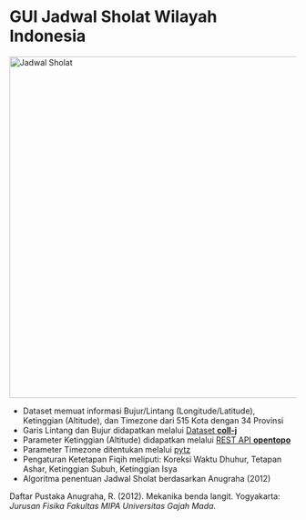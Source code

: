 # GUI Jadwal Sholat Wilayah Indonesia
<img src="https://github.com/Andiko-K/Jadwal-Sholat/assets/114839796/08cb85b3-eee9-432f-9943-cbd17c2c5762" alt="Jadwal Sholat" width="600">

- Dataset memuat  informasi Bujur/Lintang (Longitude/Latitude), Ketinggian (Altitude), dan Timezone dari 515 Kota dengan 34 Provinsi
- Garis Lintang dan Bujur didapatkan melalui <a href="https://github.com/coll-j/indonesia-locations-data/blob/main/final_results/kota_kab_lat_long.csv">Dataset **coll-j**</a>
- Parameter Ketinggian (Altitude) didapatkan melalui <a href = "https://www.opentopodata.org/"> REST API **opentopo** </a>
- Parameter Timezone ditentukan melalui <a href = "https://pypi.org/project/pytz/"> pytz </a>
- Pengaturan Ketetapan Fiqih meliputi: Koreksi Waktu Dhuhur, Tetapan Ashar, Ketinggian Subuh, Ketinggian Isya
- Algoritma penentuan Jadwal Sholat berdasarkan Anugraha (2012)


Daftar Pustaka
Anugraha, R. (2012). Mekanika benda langit. Yogyakarta: *Jurusan Fisika Fakultas MIPA Universitas Gajah Mada*.
